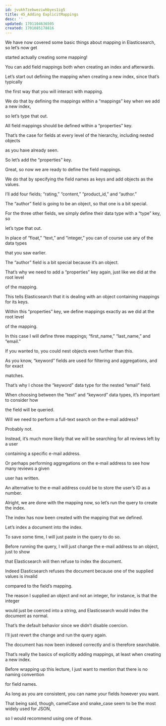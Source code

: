 ```yaml
---
id: jvukh7zebweziwhbyes1ig5
title: 45_Adding ExplicitMappings
desc: ''
updated: 1701104636505
created: 1701085178816
---
```

We have now covered some basic things about mapping in Elasticsearch, so let’s now get

started actually creating some mapping!

You can add field mappings both when creating an index and afterwards.

Let’s start out defining the mapping when creating a new index, since that’s typically

the first way that you will interact with mapping.

We do that by defining the mappings within a “mappings” key when we add a new index,

so let’s type that out.

All field mappings should be defined within a “properties” key.

That’s the case for fields at every level of the hierarchy, including nested objects

as you have already seen.

So let’s add the “properties” key.

Great, so now we are ready to define the field mappings.

We do that by specifying the field names as keys and add objects as the values.

I’ll add four fields; “rating,” “content,” “product_id,” and “author.”

The “author” field is going to be an object, so that one is a bit special.

For the three other fields, we simply define their data type with a “type” key, so

let’s type that out.

In place of “float,” “text,” and “integer,” you can of course use any of the data types

that you saw earlier.

The “author” field is a bit special because it’s an object.

That’s why we need to add a “properties” key again, just like we did at the root level

of the mapping.

This tells Elasticsearch that it is dealing with an object containing mappings for its keys.

Within this “properties” key, we define mappings exactly as we did at the root level

of the mapping.

In this case I will define three mappings; “first_name,” “last_name,” and “email.”

If you wanted to, you could nest objects even further than this.

As you know, “keyword” fields are used for filtering and aggregations, and for exact

matches.

That’s why I chose the “keyword” data type for the nested “email” field.

When choosing between the “text” and “keyword” data types, it’s important to consider how

the field will be queried.

Will we need to perform a full-text search on the e-mail address?

Probably not.

Instead, it’s much more likely that we will be searching for all reviews left by a user

containing a specific e-mail address.

Or perhaps performing aggregations on the e-mail address to see how many reviews a given

user has written.

An alternative to the e-mail address could be to store the user’s ID as a number.

Alright, we are done with the mapping now, so let’s run the query to create the index.

The index has now been created with the mapping that we defined.

Let’s index a document into the index.

To save some time, I will just paste in the query to do so.

Before running the query, I will just change the e-mail address to an object, just to show

that Elasticsearch will then refuse to index the document.

Indeed Elasticsearch refuses the document because one of the supplied values is invalid

compared to the field’s mapping.

The reason I supplied an object and not an integer, for instance, is that the integer

would just be coerced into a string, and Elasticsearch would index the document as normal.

That’s the default behavior since we didn’t disable coercion.

I’ll just revert the change and run the query again.

The document has now been indexed correctly and is therefore searchable.

That’s really the basics of explicitly adding mappings, at least when creating a new index.

Before wrapping up this lecture, I just want to mention that there is no naming convention

for field names.

As long as you are consistent, you can name your fields however you want.

That being said, though, camelCase and snake_case seem to be the most widely used for JSON,

so I would recommend using one of those.